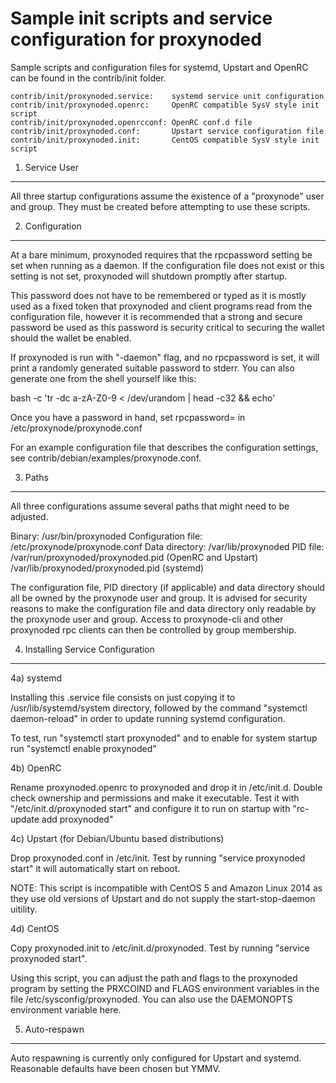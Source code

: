 Sample init scripts and service configuration for proxynoded
==========================================================

Sample scripts and configuration files for systemd, Upstart and OpenRC
can be found in the contrib/init folder.

    contrib/init/proxynoded.service:    systemd service unit configuration
    contrib/init/proxynoded.openrc:     OpenRC compatible SysV style init script
    contrib/init/proxynoded.openrcconf: OpenRC conf.d file
    contrib/init/proxynoded.conf:       Upstart service configuration file
    contrib/init/proxynoded.init:       CentOS compatible SysV style init script

1. Service User
---------------------------------

All three startup configurations assume the existence of a "proxynode" user
and group.  They must be created before attempting to use these scripts.

2. Configuration
---------------------------------

At a bare minimum, proxynoded requires that the rpcpassword setting be set
when running as a daemon.  If the configuration file does not exist or this
setting is not set, proxynoded will shutdown promptly after startup.

This password does not have to be remembered or typed as it is mostly used
as a fixed token that proxynoded and client programs read from the configuration
file, however it is recommended that a strong and secure password be used
as this password is security critical to securing the wallet should the
wallet be enabled.

If proxynoded is run with "-daemon" flag, and no rpcpassword is set, it will
print a randomly generated suitable password to stderr.  You can also
generate one from the shell yourself like this:

bash -c 'tr -dc a-zA-Z0-9 < /dev/urandom | head -c32 && echo'

Once you have a password in hand, set rpcpassword= in /etc/proxynode/proxynode.conf

For an example configuration file that describes the configuration settings,
see contrib/debian/examples/proxynode.conf.

3. Paths
---------------------------------

All three configurations assume several paths that might need to be adjusted.

Binary:              /usr/bin/proxynoded
Configuration file:  /etc/proxynode/proxynode.conf
Data directory:      /var/lib/proxynoded
PID file:            /var/run/proxynoded/proxynoded.pid (OpenRC and Upstart)
                     /var/lib/proxynoded/proxynoded.pid (systemd)

The configuration file, PID directory (if applicable) and data directory
should all be owned by the proxynode user and group.  It is advised for security
reasons to make the configuration file and data directory only readable by the
proxynode user and group.  Access to proxynode-cli and other proxynoded rpc clients
can then be controlled by group membership.

4. Installing Service Configuration
-----------------------------------

4a) systemd

Installing this .service file consists on just copying it to
/usr/lib/systemd/system directory, followed by the command
"systemctl daemon-reload" in order to update running systemd configuration.

To test, run "systemctl start proxynoded" and to enable for system startup run
"systemctl enable proxynoded"

4b) OpenRC

Rename proxynoded.openrc to proxynoded and drop it in /etc/init.d.  Double
check ownership and permissions and make it executable.  Test it with
"/etc/init.d/proxynoded start" and configure it to run on startup with
"rc-update add proxynoded"

4c) Upstart (for Debian/Ubuntu based distributions)

Drop proxynoded.conf in /etc/init.  Test by running "service proxynoded start"
it will automatically start on reboot.

NOTE: This script is incompatible with CentOS 5 and Amazon Linux 2014 as they
use old versions of Upstart and do not supply the start-stop-daemon uitility.

4d) CentOS

Copy proxynoded.init to /etc/init.d/proxynoded. Test by running "service proxynoded start".

Using this script, you can adjust the path and flags to the proxynoded program by
setting the PRXCOIND and FLAGS environment variables in the file
/etc/sysconfig/proxynoded. You can also use the DAEMONOPTS environment variable here.

5. Auto-respawn
-----------------------------------

Auto respawning is currently only configured for Upstart and systemd.
Reasonable defaults have been chosen but YMMV.
